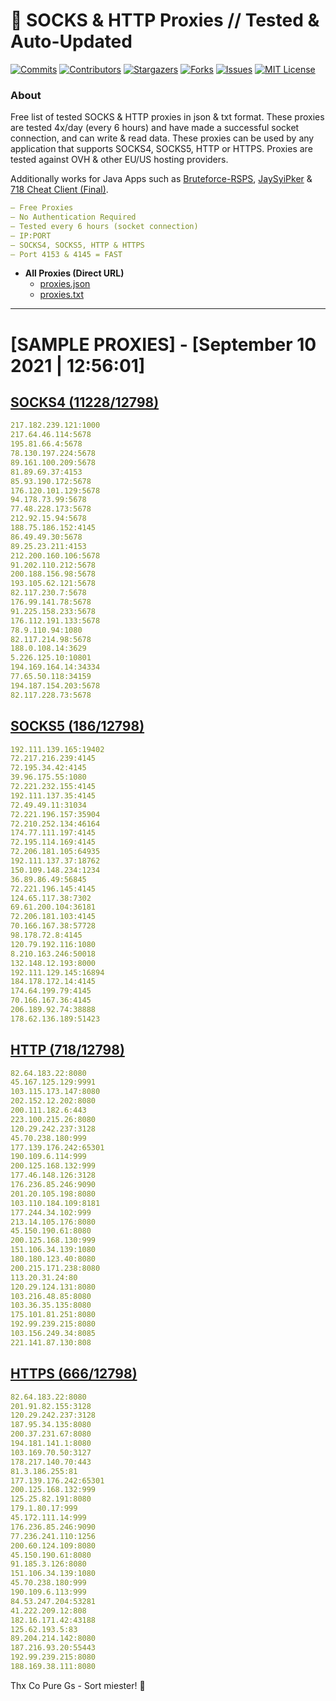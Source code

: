 <!-- MARKDOWN LINKS & IMAGES -->
<!-- https://www.markdownguide.org/basic-syntax/#reference-style-links -->
[contributors-shield]: https://img.shields.io/github/contributors/KaiBurton/free-proxies-autoupdated?style=for-the-badge
[contributors-url]: https://github.com/KaiBurton/free-proxies-autoupdated/graphs/contributors
[forks-shield]: https://img.shields.io/github/forks/KaiBurton/free-proxies-autoupdated?style=for-the-badge
[forks-url]: https://github.com/KaiBurton/free-proxies-autoupdated/network/members
[stars-shield]: https://img.shields.io/github/stars/KaiBurton/free-proxies-autoupdated?style=for-the-badge
[stars-url]: https://github.com/KaiBurton/free-proxies-autoupdated/stargazers
[issues-shield]: https://img.shields.io/github/issues/KaiBurton/free-proxies-autoupdated?style=for-the-badge
[issues-url]: https://github.com/KaiBurton/free-proxies-autoupdated/issues
[license-shield]: https://img.shields.io/github/license/KaiBurton/free-proxies-autoupdated?style=for-the-badge
[license-url]: https://github.com/KaiBurton/free-proxies-autoupdated/blob/main/LICENSE
[commit-shield]: https://img.shields.io/github/last-commit/KaiBurton/free-proxies-autoupdated?style=for-the-badge
[commit-url]: https://github.com/KaiBurton/free-proxies-autoupdated/commits/main

# 🎁 SOCKS & HTTP Proxies // Tested & Auto-Updated

[![Commits][commit-shield]][commit-url]
[![Contributors][contributors-shield]][contributors-url]
[![Stargazers][stars-shield]][stars-url]
[![Forks][forks-shield]][forks-url]
[![Issues][issues-shield]][issues-url]
[![MIT License][license-shield]][license-url]

### About
Free list of tested SOCKS & HTTP proxies in json & txt format. These proxies are tested 4x/day (every 6 hours) and have made a successful socket connection, and can write & read data. These proxies can be used by any application that supports SOCKS4, SOCKS5, HTTP or HTTPS. Proxies are tested against OVH & other EU/US hosting providers.

Additionally works for Java Apps such as [Bruteforce-RSPS](https://github.com/KaiBurton/Bruteforce-RSPS), [JaySyiPker](https://github.com/JayArrowz/JaySyiPker) & [718 Cheat Client (Final)](https://github.com/KaiBurton/718-Cheat-Client-Final). 

```yaml
— Free Proxies
— No Authentication Required
— Tested every 6 hours (socket connection)
— IP:PORT
— SOCKS4, SOCKS5, HTTP & HTTPS
— Port 4153 & 4145 = FAST
```

- **All Proxies (Direct URL)**
  - [proxies.json](https://raw.githubusercontent.com/KaiBurton/free-proxies-autoupdated/main/proxies.json)
  - [proxies.txt](https://raw.githubusercontent.com/KaiBurton/free-proxies-autoupdated/main/proxies.txt)

---

# [SAMPLE PROXIES] - [September 10 2021 | 12:56:01]

## [SOCKS4 (11228/12798)](https://raw.githubusercontent.com/KaiBurton/free-proxies-autoupdated/main/proxies-socks4.txt)
```yaml
217.182.239.121:1000
217.64.46.114:5678
195.81.66.4:5678
78.130.197.224:5678
89.161.100.209:5678
81.89.69.37:4153
85.93.190.172:5678
176.120.101.129:5678
94.178.73.99:5678
77.48.228.173:5678
212.92.15.94:5678
188.75.186.152:4145
86.49.49.30:5678
89.25.23.211:4153
212.200.160.106:5678
91.202.110.212:5678
200.188.156.98:5678
193.105.62.121:5678
82.117.230.7:5678
176.99.141.78:5678
91.225.158.233:5678
176.112.191.133:5678
78.9.110.94:1080
82.117.214.98:5678
188.0.108.14:3629
5.226.125.10:10801
194.169.164.14:34334
77.65.50.118:34159
194.187.154.203:5678
82.117.228.73:5678
```

## [SOCKS5 (186/12798)](https://raw.githubusercontent.com/KaiBurton/free-proxies-autoupdated/main/proxies-socks5.txt)
```yaml
192.111.139.165:19402
72.217.216.239:4145
72.195.34.42:4145
39.96.175.55:1080
72.221.232.155:4145
192.111.137.35:4145
72.49.49.11:31034
72.221.196.157:35904
72.210.252.134:46164
174.77.111.197:4145
72.195.114.169:4145
72.206.181.105:64935
192.111.137.37:18762
150.109.148.234:1234
36.89.86.49:56845
72.221.196.145:4145
124.65.117.38:7302
69.61.200.104:36181
72.206.181.103:4145
70.166.167.38:57728
98.178.72.8:4145
120.79.192.116:1080
8.210.163.246:50018
132.148.12.193:8000
192.111.129.145:16894
184.178.172.14:4145
174.64.199.79:4145
70.166.167.36:4145
206.189.92.74:38888
178.62.136.189:51423
```

## [HTTP (718/12798)](https://raw.githubusercontent.com/KaiBurton/free-proxies-autoupdated/main/proxies-http.txt)
```yaml
82.64.183.22:8080
45.167.125.129:9991
103.115.173.147:8080
202.152.12.202:8080
200.111.182.6:443
223.100.215.26:8080
120.29.242.237:3128
45.70.238.180:999
177.139.176.242:65301
190.109.6.114:999
200.125.168.132:999
177.46.148.126:3128
176.236.85.246:9090
201.20.105.198:8080
103.110.184.109:8181
177.244.34.102:999
213.14.105.176:8080
45.150.190.61:8080
200.125.168.130:999
151.106.34.139:1080
180.180.123.40:8080
200.215.171.238:8080
113.20.31.24:80
120.29.124.131:8080
103.216.48.85:8080
103.36.35.135:8080
175.101.81.251:8080
192.99.239.215:8080
103.156.249.34:8085
221.141.87.130:808
```

## [HTTPS (666/12798)](https://raw.githubusercontent.com/KaiBurton/free-proxies-autoupdated/main/proxies-https.txt)
```yaml
82.64.183.22:8080
201.91.82.155:3128
120.29.242.237:3128
187.95.34.135:8080
200.37.231.67:8080
194.181.141.1:8080
103.169.70.50:3127
178.217.140.70:443
81.3.186.255:81
177.139.176.242:65301
200.125.168.132:999
125.25.82.191:8080
179.1.80.17:999
45.172.111.14:999
176.236.85.246:9090
77.236.241.110:1256
200.60.124.109:8080
45.150.190.61:8080
91.185.3.126:8080
151.106.34.139:1080
45.70.238.180:999
190.109.6.113:999
84.53.247.204:53281
41.222.209.12:808
182.16.171.42:43188
125.62.193.5:83
89.204.214.142:8080
187.216.93.20:55443
192.99.239.215:8080
188.169.38.111:8080
```



Thx Co Pure Gs - Sort miester! 💟